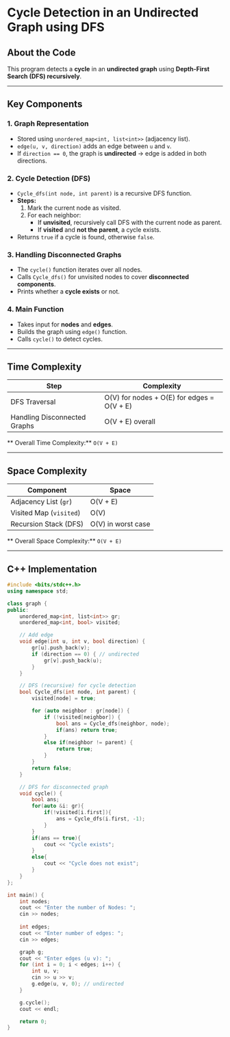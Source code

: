 # Cycle Detection in an Undirected Graph using DFS

##  About the Code
This program detects a **cycle** in an **undirected graph** using **Depth-First Search (DFS) recursively**.

---

##  Key Components

### 1. Graph Representation
- Stored using `unordered_map<int, list<int>>` (adjacency list).  
- `edge(u, v, direction)` adds an edge between `u` and `v`.  
- If `direction == 0`, the graph is **undirected** → edge is added in both directions.

### 2. Cycle Detection (DFS)
- `Cycle_dfs(int node, int parent)` is a recursive DFS function.  
- **Steps:**
  1. Mark the current node as visited.
  2. For each neighbor:
     - If **unvisited**, recursively call DFS with the current node as parent.
     - If **visited** and **not the parent**, a cycle exists.
- Returns `true` if a cycle is found, otherwise `false`.

### 3. Handling Disconnected Graphs
- The `cycle()` function iterates over all nodes.  
- Calls `Cycle_dfs()` for unvisited nodes to cover **disconnected components**.  
- Prints whether a **cycle exists** or not.

### 4. Main Function
- Takes input for **nodes** and **edges**.  
- Builds the graph using `edge()` function.  
- Calls `cycle()` to detect cycles.

---

##  Time Complexity
| Step | Complexity |
|------|------------|
| DFS Traversal | O(V) for nodes + O(E) for edges = O(V + E) |
| Handling Disconnected Graphs | O(V + E) overall |

** Overall Time Complexity:** `O(V + E)`

---

##  Space Complexity
| Component | Space |
|-----------|-------|
| Adjacency List (`gr`) | O(V + E) |
| Visited Map (`visited`) | O(V) |
| Recursion Stack (DFS) | O(V) in worst case |

** Overall Space Complexity:** `O(V + E)`

---

## C++ Implementation

```cpp
#include <bits/stdc++.h>
using namespace std;

class graph {
public:
    unordered_map<int, list<int>> gr;
    unordered_map<int, bool> visited;

    // Add edge
    void edge(int u, int v, bool direction) {
        gr[u].push_back(v);
        if (direction == 0) { // undirected
            gr[v].push_back(u);
        }
    }

    // DFS (recursive) for cycle detection
    bool Cycle_dfs(int node, int parent) {
        visited[node] = true;

        for (auto neighbor : gr[node]) {
            if (!visited[neighbor]) {
                bool ans = Cycle_dfs(neighbor, node);
                if(ans) return true;
            }
            else if(neighbor != parent) {
                return true;
            }
        }
        return false;
    }

    // DFS for disconnected graph
    void cycle() {
        bool ans;
        for(auto &i: gr){
            if(!visited[i.first]){
                ans = Cycle_dfs(i.first, -1);
            }
        }
        if(ans == true){
            cout << "Cycle exists";
        }
        else{
            cout << "Cycle does not exist";
        }
    }
};

int main() {
    int nodes;
    cout << "Enter the number of Nodes: ";
    cin >> nodes;
    
    int edges;
    cout << "Enter number of edges: ";
    cin >> edges;

    graph g;
    cout << "Enter edges (u v): ";
    for (int i = 0; i < edges; i++) {
        int u, v;
        cin >> u >> v;
        g.edge(u, v, 0); // undirected
    }

    g.cycle();
    cout << endl;

    return 0;
}
